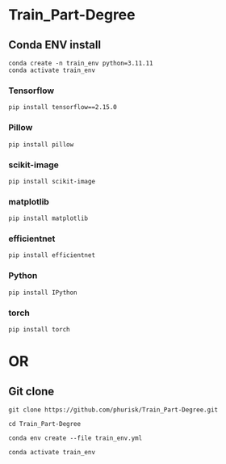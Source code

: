 # Train_Part-Degree

## Conda ENV install

```
conda create -n train_env python=3.11.11
conda activate train_env
```
### Tensorflow
```
pip install tensorflow==2.15.0
```
### Pillow
```
pip install pillow
```
### scikit-image
```
pip install scikit-image
```
### matplotlib
```
pip install matplotlib
```
### efficientnet
```
pip install efficientnet
```
### Python
```
pip install IPython
```
### torch
```
pip install torch
```
# OR

## Git clone


```
git clone https://github.com/phurisk/Train_Part-Degree.git

```

```
cd Train_Part-Degree
```

```
conda env create --file train_env.yml

```

```
conda activate train_env

```
